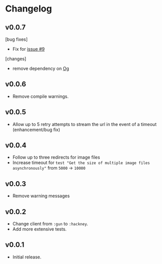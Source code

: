 # Changelog

## v0.0.7

[bug fixes]
- Fix for [issue #9](https://github.com/stephenmoloney/fastimage/issues/9)

[changes]
- remove dependency on [Og](https://hex.pm/packages/og)


## v0.0.6

- Remove compile warnings.


## v0.0.5

- Allow up to 5 retry attempts to stream the url in the event of a timeout (enhancement/bug fix)


## v0.0.4

- Follow up to three redirects for image files
- Increase timeout for `test "Get the size of multiple image files asynchronously"` from `5000` -> `10000`


## v0.0.3

- Remove warning messages


## v0.0.2

- Change client from `:gun` to `:hackney`.
- Add more extensive tests.


## v0.0.1

- Initial release.
